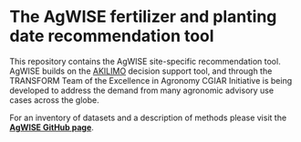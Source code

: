 # **The AgWISE fertilizer and planting date recommendation tool**

This repository contains the AgWISE site-specific recommendation tool. AgWISE builds on the [AKILIMO](https://github.com/IITA-AKILIMO) decision support tool, and through the TRANSFORM Team of the Excellence in Agronomy CGIAR Initiative is being developed to address the demand from many agronomic advisory use cases across the globe.

For an inventory of datasets and a description of methods please visit the [**AgWISE GitHub page**](https://agwise-eia.github.io/AgWISE-generic/index.html).

